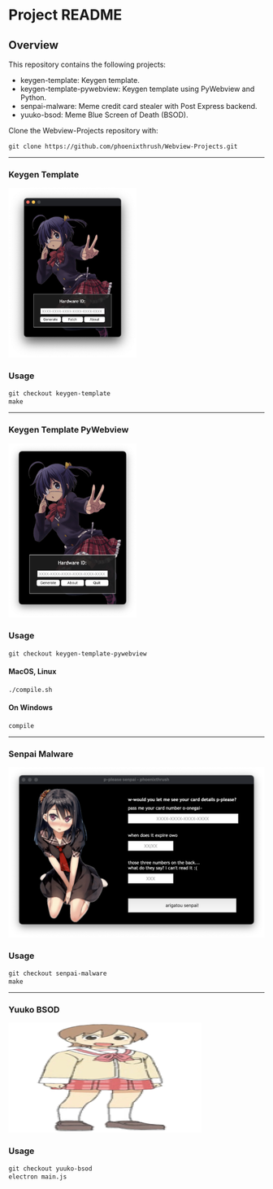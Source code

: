 # Project README

## Overview

This repository contains the following projects:

- keygen-template: Keygen template.
- keygen-template-pywebview: Keygen template using PyWebview and Python.
- senpai-malware: Meme credit card stealer with Post Express backend.
- yuuko-bsod: Meme Blue Screen of Death (BSOD).


Clone the Webview-Projects repository with:
```
git clone https://github.com/phoenixthrush/Webview-Projects.git
```

<hr>

### Keygen Template

<img src=".github/keygen-template.png" alt="keygen-template.png" style="width: 50%;">

### Usage

```
git checkout keygen-template
make
```

<hr>

### Keygen Template PyWebview

<img src=".github/keygen-template-pywebview.png" alt="keygen-template-pywebview.png"  style="width: 50%;">

### Usage

```
git checkout keygen-template-pywebview
```

#### MacOS, Linux
```
./compile.sh
```

#### On Windows
```
compile
```

<hr>

### Senpai Malware

![senpai-malware.png](.github/senpai-malware.png)

### Usage

```
git checkout senpai-malware
make
```

<hr>

### Yuuko BSOD

![yuuko-bsod.png](.github/yuuko-bsod.png)

### Usage

```
git checkout yuuko-bsod
electron main.js
```
